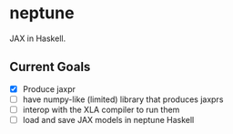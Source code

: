 # neptune

JAX in Haskell.

## Current Goals

- [x] Produce jaxpr
- [ ] have numpy-like (limited) library that produces jaxprs
- [ ] interop with the XLA compiler to run them
- [ ] load and save JAX models in neptune Haskell
